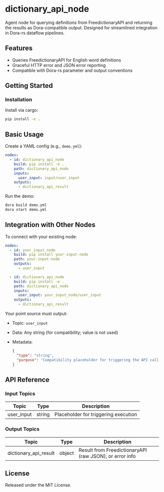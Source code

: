 # dictionary_api_node

Agent node for querying definitions from FreedictionaryAPI and returning the results as Dora-compatible output. Designed for streamlined integration in Dora-rs dataflow pipelines.

## Features
- Queries FreedictionaryAPI for English word definitions
- Graceful HTTP error and JSON error reporting
- Compatible with Dora-rs parameter and output conventions

## Getting Started

### Installation
Install via cargo:
```bash
pip install -e .
```

## Basic Usage

Create a YAML config (e.g., `demo.yml`):

```yaml
nodes:
  - id: dictionary_api_node
    build: pip install -e .
    path: dictionary_api_node
    inputs:
      user_input: input/user_input
    outputs:
      - dictionary_api_result
```

Run the demo:

```bash
dora build demo.yml
dora start demo.yml
```

## Integration with Other Nodes

To connect with your existing node:

```yaml
nodes:
  - id: your_input_node
    build: pip install your-input-node
    path: your-input-node
    outputs:
      - user_input

  - id: dictionary_api_node
    build: pip install -e .
    path: dictionary_api_node
    inputs:
      user_input: your_input_node/user_input
    outputs:
      - dictionary_api_result
```

Your point source must output:

* Topic: `user_input`
* Data: Any string (for compatibility; value is not used)
* Metadata:

  ```json
  {
    "type": "string",
    "purpose": "Compatibility placeholder for triggering the API call"
  }
  ```

## API Reference

### Input Topics

| Topic       | Type   | Description                          |
| ----------- | ------ | ------------------------------------ |
| user_input  | string | Placeholder for triggering execution |

### Output Topics

| Topic                 | Type   | Description                               |
| --------------------- | ------ | ----------------------------------------- |
| dictionary_api_result | object | Result from FreedictionaryAPI (raw JSON), or error info |

## License

Released under the MIT License.
